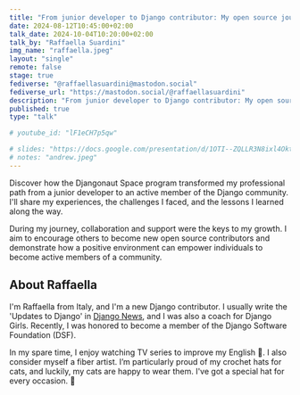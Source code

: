 ```yaml
---
title: "From junior developer to Django contributor: My open source journey"
date: 2024-08-12T10:45:00+02:00
talk_date: 2024-10-04T10:20:00+02:00
talk_by: "Raffaella Suardini"
img_name: "raffaella.jpeg"
layout: "single"
remote: false
stage: true
fediverse: "@raffaellasuardini@mastodon.social"
fediverse_url: "https://mastodon.social/@raffaellasuardini"
description: "From junior developer to Django contributor: My open source journey"
published: true
type: "talk"

# youtube_id: "lF1eCH7p5qw"

# slides: "https://docs.google.com/presentation/d/1OTI--ZQLLR3N8ixl4OktEwbXfiau_0BNXicl_3j5uYc/edit?usp=sharing"
# notes: "andrew.jpeg"
---
```


Discover how the Djangonaut Space program transformed my professional path from a junior developer to an active member of the Django community. I'll share my experiences, the challenges I faced, and the lessons I learned along the way.

During my journey, collaboration and support were the keys to my growth. I aim to encourage others to become new open source contributors and demonstrate how a positive environment can empower individuals to become active members of a community.


## About Raffaella

I'm Raffaella from Italy, and I'm a new Django contributor. I usually write the 'Updates to Django' in [Django News](https://django-news.com/), and I was also a coach for Django Girls. Recently, I was honored to become a member of the Django Software Foundation (DSF).

In my spare time, I enjoy watching TV series to improve my English 🎥. I also consider myself a fiber artist. I’m particularly proud of my crochet hats for cats, and luckily, my cats are happy to wear them. I've got a special hat for every occasion. 🧶
